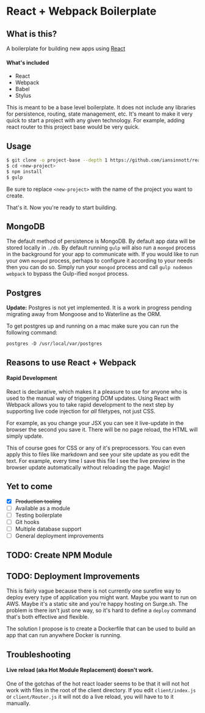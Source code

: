 # React + Webpack Boilerplate

## What is this?

A boilerplate for building new apps using [React][react]

#### What's included

* React
* Webpack
* Babel
* Stylus

This is meant to be a base level boilerplate. It does not include any libraries for persistence, routing, state management, etc. It's meant to make it very quick to start a project with any given technology. For example, adding react router to this project base would be very quick.

## Usage

```bash
$ git clone -o project-base --depth 1 https://github.com/iansinnott/react-boilerplate <new-project>
$ cd <new-project>
$ npm install
$ gulp
```

Be sure to replace `<new-project>` with the name of the project you want to create.

That's it. Now you're ready to start building.

## MongoDB

The default method of persistence is MongoDB. By default app data will be stored locally in `./db`. By default running `gulp` will also run a `mongod` process in the background for your app to communicate with. If you would like to run your own `mongod` process, perhaps to configure it according to your needs then you can do so. Simply run your `mongod` process and call `gulp nodemon webpack` to bypass the Gulp-ified `mongod` process.

## Postgres

**Update:** Postgres is not yet implemented. It is a work in progress pending migrating away from Mongoose and to Waterline as the ORM.

To get postgres up and running on a mac make sure you can run the following command:

```
postgres -D /usr/local/var/postgres
```

## Reasons to use React + Webpack

#### Rapid Development

React is declarative, which makes it a pleasure to use for anyone who is used to the manual way of triggering DOM updates. Using React with Webpack allows you to take rapid development to the next step by supporting live code injection for _all_ filetypes, not just CSS.

For example, as you change your JSX you can see it live-update in the browser the second  you save it. There will be no page reload, the HTML will simply update.

This of course goes for CSS or any of it's preprocessors. You can even apply this to files like markdown and see your site update as you edit the text. For example, every time I save this file I see the live preview in the browser update automatically without reloading the page. Magic!

## Yet to come

- [x] ~~Production tooling~~
- [ ] Available as a module
- [ ] Testing boilerplate
- [ ] Git hooks
- [ ] Multiple database support
- [ ] General deployment improvements

## TODO: Create NPM Module

## TODO: Deployment Improvements

This is fairly vague because there is not currently one surefire way to deploy every type of application you might want. Maybe you want to run on AWS. Maybe it's a static site and you're happy hosting on Surge.sh. The problem is there isn't just one way, so it's hard to define a `deploy` command that's both effective and flexible.

The solution I propose is to create a Dockerfile that can be used to build an app that can run anywhere Docker is running.

[react]: http://facebook.github.io/react/

## Troubleshooting

#### Live reload (aka Hot Module Replacement) doesn't work.

One of the gotchas of the hot react loader seems to be that it will not hot work with files in the root of the client directory. If you edit `client/index.js` or `client/Router.js` it will not do a live reload, you will have to to it manually.
